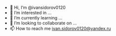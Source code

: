 - 👋 Hi, I’m @ivansidorov0120
- 👀 I’m interested in ...
- 🌱 I’m currently learning ...
- 💞️ I’m looking to collaborate on ...
- 📫 How to reach me ivan.sidorov0120@yandex.ru

<!---
ivansidorov0120/ivansidorov0120 is a ✨ special ✨ repository because its `README.md` (this file) appears on your GitHub profile.
You can click the Preview link to take a look at your changes.
--->

